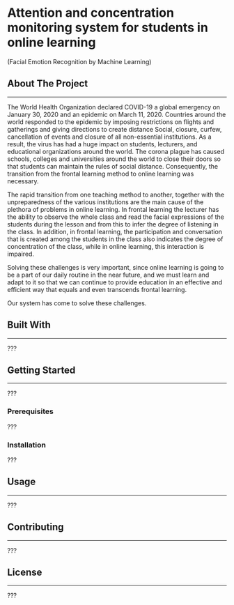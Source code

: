 # Attention and concentration monitoring system for students in online learning
(Facial Emotion Recognition by Machine Learning)

## About The Project
___

The World Health Organization declared COVID-19 a global emergency on January 30, 2020 and an epidemic on March 11, 2020. Countries around the world responded to the epidemic by imposing restrictions on flights and gatherings and giving directions to create distance Social, closure, curfew, cancellation of events and closure of all non-essential institutions.
As a result, the virus has had a huge impact on students, lecturers, and educational organizations around the world. The corona plague has caused schools, colleges and universities around the world to close their doors so that students can maintain the rules of social distance. Consequently, the transition from the frontal learning method to online learning was necessary.

The rapid transition from one teaching method to another, together with the unpreparedness of the various institutions are the main cause of the plethora of problems in online learning.
In frontal learning the lecturer has the ability to observe the whole class and read the facial expressions of the students during the lesson and from this to infer the degree of listening in the class. In addition, in frontal learning, the participation and conversation that is created among the students in the class also indicates the degree of concentration of the class, while in online learning, this interaction is impaired.

Solving these challenges is very important, since online learning is going to be a part of our daily routine in the near future, and we must learn and adapt to it so that we can continue to provide education in an effective and efficient way that equals and even transcends frontal learning.

Our system has come to solve these challenges.

## Built With
___
???

## Getting Started
---
???
### Prerequisites
???
### Installation
???

## Usage
___
???

## Contributing
___
???

## License
---
???




